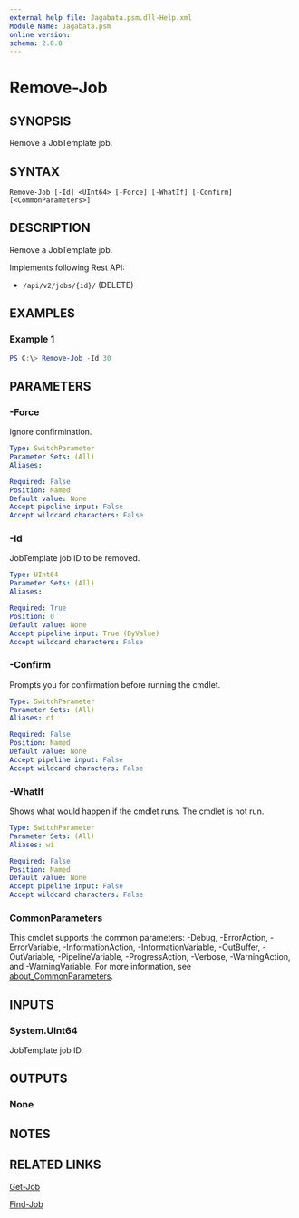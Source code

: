```yaml
---
external help file: Jagabata.psm.dll-Help.xml
Module Name: Jagabata.psm
online version:
schema: 2.0.0
---
```


# Remove-Job

## SYNOPSIS
Remove a JobTemplate job.

## SYNTAX

```
Remove-Job [-Id] <UInt64> [-Force] [-WhatIf] [-Confirm] [<CommonParameters>]
```

## DESCRIPTION
Remove a JobTemplate job.

Implements following Rest API:  
- `/api/v2/jobs/{id}/` (DELETE)

## EXAMPLES

### Example 1
```powershell
PS C:\> Remove-Job -Id 30
```

## PARAMETERS

### -Force
Ignore confirmination.

```yaml
Type: SwitchParameter
Parameter Sets: (All)
Aliases:

Required: False
Position: Named
Default value: None
Accept pipeline input: False
Accept wildcard characters: False
```

### -Id
JobTemplate job ID to be removed.

```yaml
Type: UInt64
Parameter Sets: (All)
Aliases:

Required: True
Position: 0
Default value: None
Accept pipeline input: True (ByValue)
Accept wildcard characters: False
```

### -Confirm
Prompts you for confirmation before running the cmdlet.

```yaml
Type: SwitchParameter
Parameter Sets: (All)
Aliases: cf

Required: False
Position: Named
Default value: None
Accept pipeline input: False
Accept wildcard characters: False
```

### -WhatIf
Shows what would happen if the cmdlet runs.
The cmdlet is not run.

```yaml
Type: SwitchParameter
Parameter Sets: (All)
Aliases: wi

Required: False
Position: Named
Default value: None
Accept pipeline input: False
Accept wildcard characters: False
```

### CommonParameters
This cmdlet supports the common parameters: -Debug, -ErrorAction, -ErrorVariable, -InformationAction, -InformationVariable, -OutBuffer, -OutVariable, -PipelineVariable, -ProgressAction, -Verbose, -WarningAction, and -WarningVariable. For more information, see [about_CommonParameters](http://go.microsoft.com/fwlink/?LinkID=113216).

## INPUTS

### System.UInt64
JobTemplate job ID.

## OUTPUTS

### None
## NOTES

## RELATED LINKS

[Get-Job](Get-Job.md)

[Find-Job](Find-Job.md)
